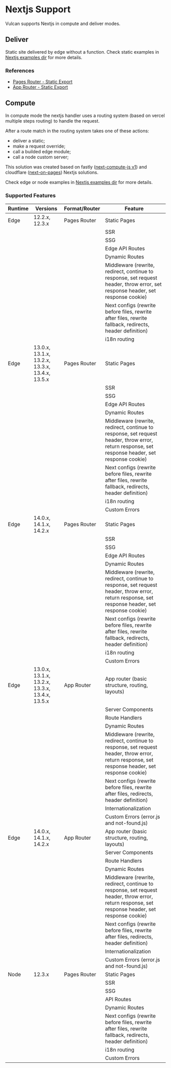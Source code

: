 # Nextjs Support

Vulcan supports Nextjs in compute and deliver modes.

## Deliver

Static site delivered by edge without a function.
Check static examples in [Nextjs examples dir](/examples//next/) for more details.

### References

- [Pages Router - Static Export](https://nextjs.org/docs/pages/building-your-application/deploying/static-exports)
- [App Router - Static Export](https://nextjs.org/docs/app/building-your-application/deploying/static-exports)

## Compute

In compute mode the nextjs handler uses a routing system (based on vercel multiple steps routing) to handle the request.

After a route match in the routing system takes one of these actions:

- deliver a static;
- make a request override;
- call a builded edge module;
- call a node custom server;

This solution was created based on fastly ([next-compute-js v1](https://github.com/fastly/next-compute-js)) and cloudflare ([next-on-pages](https://github.com/cloudflare/next-on-pages)) Nextjs solutions.

Check edge or node examples in [Nextjs examples dir](/examples//next/) for more details.

### Supported Features

| Runtime | Versions                                       | Format/Router | Feature                                                                                                                                          |
| ------- | ---------------------------------------------- | ------------- | ------------------------------------------------------------------------------------------------------------------------------------------------ |
| Edge    | 12.2.x, 12.3.x                                 | Pages Router  | Static Pages                                                                                                                                     |
|         |                                                |               | SSR                                                                                                                                              |
|         |                                                |               | SSG                                                                                                                                              |
|         |                                                |               | Edge API Routes                                                                                                                                  |
|         |                                                |               | Dynamic Routes                                                                                                                                   |
|         |                                                |               | Middleware (rewrite, redirect, continue to response, set request header, throw error, set response header, set response cookie)                  |
|         |                                                |               | Next configs (rewrite before files, rewrite after files, rewrite fallback, redirects, header definition)                                         |
|         |                                                |               | i18n routing                                                                                                                                     |
| Edge    | 13.0.x, 13.1.x, 13.2.x, 13.3.x, 13.4.x, 13.5.x | Pages Router  | Static Pages                                                                                                                                     |
|         |                                                |               | SSR                                                                                                                                              |
|         |                                                |               | SSG                                                                                                                                              |
|         |                                                |               | Edge API Routes                                                                                                                                  |
|         |                                                |               | Dynamic Routes                                                                                                                                   |
|         |                                                |               | Middleware (rewrite, redirect, continue to response, set request header, throw error, return response, set response header, set response cookie) |
|         |                                                |               | Next configs (rewrite before files, rewrite after files, rewrite fallback, redirects, header definition)                                         |
|         |                                                |               | i18n routing                                                                                                                                     |
|         |                                                |               | Custom Errors                                                                                                                                    |
| Edge    | 14.0.x, 14.1.x, 14.2.x | Pages Router  | Static Pages                                                                                                                                     |
|         |                                                |               | SSR                                                                                                                                              |
|         |                                                |               | SSG                                                                                                                                              |
|         |                                                |               | Edge API Routes                                                                                                                                  |
|         |                                                |               | Dynamic Routes                                                                                                                                   |
|         |                                                |               | Middleware (rewrite, redirect, continue to response, set request header, throw error, return response, set response header, set response cookie) |
|         |                                                |               | Next configs (rewrite before files, rewrite after files, rewrite fallback, redirects, header definition)                                         |
|         |                                                |               | i18n routing                                                                                                                                     |
|         |                                                |               | Custom Errors 
| Edge    | 13.0.x, 13.1.x, 13.2.x, 13.3.x, 13.4.x, 13.5.x | App Router    | App router (basic structure, routing, layouts)                                                                                                   |
|         |                                                |               | Server Components                                                                                                                                |
|         |                                                |               | Route Handlers                                                                                                                                   |
|         |                                                |               | Dynamic Routes                                                                                                                                   |
|         |                                                |               | Middleware (rewrite, redirect, continue to response, set request header, throw error, return response, set response header, set response cookie) |
|         |                                                |               | Next configs (rewrite before files, rewrite after files, redirects, header definition)                                                           |
|         |                                                |               | Internationalization                                                                                                                             |
|         |                                                |               | Custom Errors (error.js and not-found.js)
| Edge    | 14.0.x, 14.1.x, 14.2.x | App Router    | App router (basic structure, routing, layouts)                                                                                                   |
|         |                                                |               | Server Components                                                                                                                                |
|         |                                                |               | Route Handlers                                                                                                                                   |
|         |                                                |               | Dynamic Routes                                                                                                                                   |
|         |                                                |               | Middleware (rewrite, redirect, continue to response, set request header, throw error, return response, set response header, set response cookie) |
|         |                                                |               | Next configs (rewrite before files, rewrite after files, redirects, header definition)                                                           |
|         |                                                |               | Internationalization                                                                                                                             |
|         |                                                |               | Custom Errors (error.js and not-found.js)                                                                                                         |
| Node    | 12.3.x                                         | Pages Router  | Static Pages                                                                                                                                     |
|         |                                                |               | SSR                                                                                                                                              |
|         |                                                |               | SSG                                                                                                                                              |
|         |                                                |               | API Routes                                                                                                                                       |
|         |                                                |               | Dynamic Routes                                                                                                                                   |
|         |                                                |               | Next configs (rewrite before files, rewrite after files, rewrite fallback, redirects, header definition)                                         |
|         |                                                |               | i18n routing                                                                                                                                     |
|         |                                                |               | Custom Errors                                                                                                                                    |
